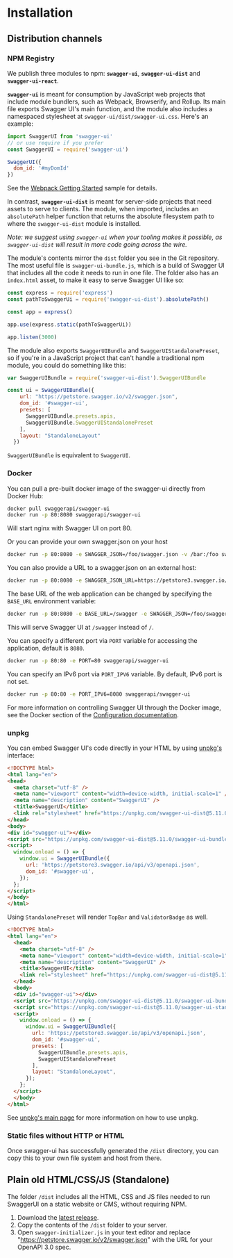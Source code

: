 # Installation

## Distribution channels

### NPM Registry

We publish three modules to npm: **`swagger-ui`**, **`swagger-ui-dist`** and **`swagger-ui-react`**.

**`swagger-ui`** is meant for consumption by JavaScript web projects that include module bundlers,
such as Webpack, Browserify, and Rollup. Its main file exports Swagger UI's main function,
and the module also includes a namespaced stylesheet at `swagger-ui/dist/swagger-ui.css`. Here's an example:

```javascript
import SwaggerUI from 'swagger-ui'
// or use require if you prefer
const SwaggerUI = require('swagger-ui')

SwaggerUI({
  dom_id: '#myDomId'
})
```

See the [Webpack Getting Started](../samples/webpack-getting-started) sample for details.

In contrast, **`swagger-ui-dist`** is meant for server-side projects that need assets to serve to clients. The module, when imported, includes an `absolutePath` helper function that returns the absolute filesystem path to where the `swagger-ui-dist` module is installed.

_Note: we suggest using `swagger-ui` when your tooling makes it possible, as `swagger-ui-dist`
will result in more code going across the wire._

The module's contents mirror the `dist` folder you see in the Git repository. The most useful file is `swagger-ui-bundle.js`, which is a build of Swagger UI that includes all the code it needs to run in one file. The folder also has an `index.html` asset, to make it easy to serve Swagger UI like so:

```javascript
const express = require('express')
const pathToSwaggerUi = require('swagger-ui-dist').absolutePath()

const app = express()

app.use(express.static(pathToSwaggerUi))

app.listen(3000)
```

The module also exports `SwaggerUIBundle` and `SwaggerUIStandalonePreset`, so
if you're in a JavaScript project that can't handle a traditional npm module,
you could do something like this:

```js
var SwaggerUIBundle = require('swagger-ui-dist').SwaggerUIBundle

const ui = SwaggerUIBundle({
    url: "https://petstore.swagger.io/v2/swagger.json",
    dom_id: '#swagger-ui',
    presets: [
      SwaggerUIBundle.presets.apis,
      SwaggerUIBundle.SwaggerUIStandalonePreset
    ],
    layout: "StandaloneLayout"
  })
```

`SwaggerUIBundle` is equivalent to `SwaggerUI`.

### Docker

You can pull a pre-built docker image of the swagger-ui directly from Docker Hub:

```sh
docker pull swaggerapi/swagger-ui
docker run -p 80:8080 swaggerapi/swagger-ui
```

Will start nginx with Swagger UI on port 80.

Or you can provide your own swagger.json on your host

```sh
docker run -p 80:8080 -e SWAGGER_JSON=/foo/swagger.json -v /bar:/foo swaggerapi/swagger-ui
```

You can also provide a URL to a swagger.json on an external host:

```sh
docker run -p 80:8080 -e SWAGGER_JSON_URL=https://petstore3.swagger.io/api/v3/openapi.json swaggerapi/swagger-ui
```

The base URL of the web application can be changed by specifying the `BASE_URL` environment variable:

```sh
docker run -p 80:8080 -e BASE_URL=/swagger -e SWAGGER_JSON=/foo/swagger.json -v /bar:/foo swaggerapi/swagger-ui
```

This will serve Swagger UI at `/swagger` instead of `/`.

You can specify a different port via `PORT` variable for accessing the application, default is `8080`.

```sh
docker run -p 80:80 -e PORT=80 swaggerapi/swagger-ui
```

You can specify an IPv6 port via `PORT_IPV6` variable. By default, IPv6 port is not set.

```sh
docker run -p 80:80 -e PORT_IPV6=8080 swaggerapi/swagger-ui
```

For more information on controlling Swagger UI through the Docker image, see the Docker section of the [Configuration documentation](configuration.md#docker).

### unpkg

You can embed Swagger UI's code directly in your HTML by using [unpkg's](https://unpkg.com/) interface:

```html
<!DOCTYPE html>
<html lang="en">
<head>
  <meta charset="utf-8" />
  <meta name="viewport" content="width=device-width, initial-scale=1" />
  <meta name="description" content="SwaggerUI" />
  <title>SwaggerUI</title>
  <link rel="stylesheet" href="https://unpkg.com/swagger-ui-dist@5.11.0/swagger-ui.css" />
</head>
<body>
<div id="swagger-ui"></div>
<script src="https://unpkg.com/swagger-ui-dist@5.11.0/swagger-ui-bundle.js" crossorigin></script>
<script>
  window.onload = () => {
    window.ui = SwaggerUIBundle({
      url: 'https://petstore3.swagger.io/api/v3/openapi.json',
      dom_id: '#swagger-ui',
    });
  };
</script>
</body>
</html>
```

Using `StandalonePreset` will render `TopBar` and `ValidatorBadge` as well.

```html
<!DOCTYPE html>
<html lang="en">
  <head>
    <meta charset="utf-8" />
    <meta name="viewport" content="width=device-width, initial-scale=1" />
    <meta name="description" content="SwaggerUI" />
    <title>SwaggerUI</title>
    <link rel="stylesheet" href="https://unpkg.com/swagger-ui-dist@5.11.0/swagger-ui.css" />
  </head>
  <body>
  <div id="swagger-ui"></div>
  <script src="https://unpkg.com/swagger-ui-dist@5.11.0/swagger-ui-bundle.js" crossorigin></script>
  <script src="https://unpkg.com/swagger-ui-dist@5.11.0/swagger-ui-standalone-preset.js" crossorigin></script>
  <script>
    window.onload = () => {
      window.ui = SwaggerUIBundle({
        url: 'https://petstore3.swagger.io/api/v3/openapi.json',
        dom_id: '#swagger-ui',
        presets: [
          SwaggerUIBundle.presets.apis,
          SwaggerUIStandalonePreset
        ],
        layout: "StandaloneLayout",
      });
    };
  </script>
  </body>
</html>
```

See [unpkg's main page](https://unpkg.com/) for more information on how to use unpkg.

### Static files without HTTP or HTML

Once swagger-ui has successfully generated the `/dist` directory, you can copy this to your own file system and host from there.

## Plain old HTML/CSS/JS (Standalone)

The folder `/dist` includes all the HTML, CSS and JS files needed to run SwaggerUI on a static website or CMS, without requiring NPM.

1. Download the [latest release](https://github.com/swagger-api/swagger-ui/releases/latest).
1. Copy the contents of the `/dist` folder to your server.
1. Open `swagger-initializer.js` in your text editor and replace "https://petstore.swagger.io/v2/swagger.json" with the URL for your OpenAPI 3.0 spec.


